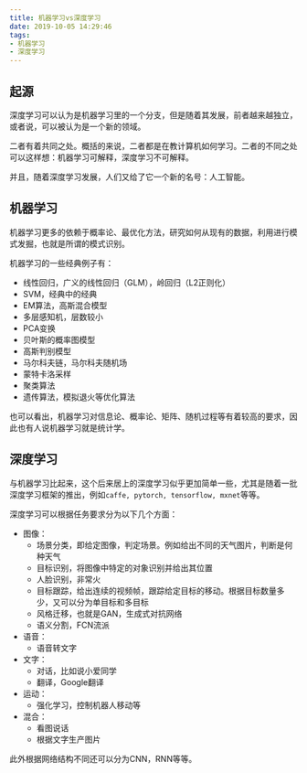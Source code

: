 ```yaml
---
title: 机器学习vs深度学习
date: 2019-10-05 14:29:46
tags:
- 机器学习
- 深度学习
---
```

## 起源

深度学习可以认为是机器学习里的一个分支，但是随着其发展，前者越来越独立，或者说，可以被认为是一个新的领域。

二者有着共同之处。概括的来说，二者都是在教计算机如何学习。二者的不同之处可以这样想：机器学习可解释，深度学习不可解释。

并且，随着深度学习发展，人们又给了它一个新的名号：人工智能。

<!-- more -->

## 机器学习

机器学习更多的依赖于概率论、最优化方法，研究如何从现有的数据，利用进行模式发掘，也就是所谓的模式识别。

机器学习的一些经典例子有：

- 线性回归，广义的线性回归（GLM），岭回归（L2正则化）
- SVM，经典中的经典
- EM算法，高斯混合模型
- 多层感知机，层数较小
- PCA变换
- 贝叶斯的概率图模型
- 高斯判别模型
- 马尔科夫链，马尔科夫随机场
- 蒙特卡洛采样
- 聚类算法
- 遗传算法，模拟退火等优化算法

也可以看出，机器学习对信息论、概率论、矩阵、随机过程等有着较高的要求，因此也有人说机器学习就是统计学。

## 深度学习

与机器学习比起来，这个后来居上的深度学习似乎更加简单一些，尤其是随着一批深度学习框架的推出，例如`caffe, pytorch, tensorflow, mxnet`等等。

深度学习可以根据任务要求分为以下几个方面：

- 图像：
    - 场景分类，即给定图像，判定场景。例如给出不同的天气图片，判断是何种天气
    - 目标识别，将图像中特定的对象识别并给出其位置
    - 人脸识别，非常火
    - 目标跟踪，给出连续的视频帧，跟踪给定目标的移动。根据目标数量多少，又可以分为单目标和多目标
    - 风格迁移，也就是GAN，生成式对抗网络
    - 语义分割，FCN流派
- 语音：
    - 语音转文字
- 文字：
    - 对话，比如说小爱同学
    - 翻译，Google翻译
- 运动：
    - 强化学习，控制机器人移动等
- 混合：
    - 看图说话
    - 根据文字生产图片

此外根据网络结构不同还可以分为CNN，RNN等等。